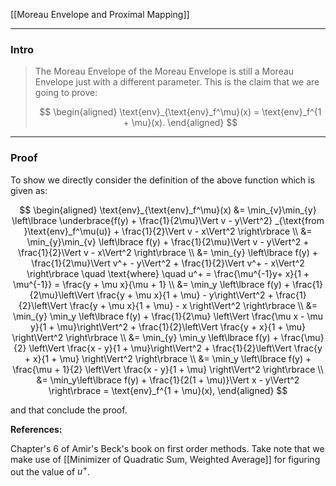[[Moreau Envelope and Proximal Mapping]]


---
### **Intro**

> The Moreau Envelope of the Moreau Envelope is still a Moreau Envelope just with a different parameter. This is the claim that we are going to prove: 
> 
> $$
> \begin{aligned}
>     \text{env}_{\text{env}_f^\mu}(x) = 
>     \text{env}_f^{1 + \mu}(x).
> \end{aligned}
> $$


---
### **Proof**

To show we directly consider the definition of the above function which is given as: 

$$
\begin{aligned}
    \text{env}_{\text{env}_f^\mu}(x)
    &= 
    \min_{v}\min_{y}
    \left\lbrace
       \underbrace{f(y) + \frac{1}{2\mu}\Vert v - y\Vert^2}
       _{\text{from }\text{env}_f^\mu(u)} + \frac{1}{2}\Vert v - x\Vert^2
    \right\rbrace
    \\
    &= 
    \min_{y}\min_{v}
    \left\lbrace
       f(y) + \frac{1}{2\mu}\Vert v - y\Vert^2
        + \frac{1}{2}\Vert v - x\Vert^2
    \right\rbrace
    \\
    &= \min_{y}
    \left\lbrace
       f(y) + \frac{1}{2\mu}\Vert v^+ - y\Vert^2
        + \frac{1}{2}\Vert v^+ - x\Vert^2
    \right\rbrace \quad \text{where} \quad u^+ = \frac{\mu^{-1}y+ x}{1 + \mu^{-1}} = 
    \frac{y + \mu x}{\mu + 1}
    \\
    &= 
    \min_y
    \left\lbrace
       f(y) + 
       \frac{1}{2\mu}\left\Vert \frac{y + \mu x}{1 + \mu} - y\right\Vert^2
       + 
       \frac{1}{2}\left\Vert 
        \frac{y + \mu x}{1 + \mu} - x
       \right\Vert^2
    \right\rbrace
    \\
    &= 
    \min_{y}
    \min_y
    \left\lbrace
       f(y) + 
       \frac{1}{2\mu}
       \left\Vert \frac{\mu x - \mu y}{1 + \mu}\right\Vert^2
       + 
       \frac{1}{2}\left\Vert 
        \frac{y + x}{1 + \mu}
       \right\Vert^2
    \right\rbrace
    \\
    &= 
    \min_{y}
    \min_y
    \left\lbrace
       f(y) + 
       \frac{\mu}{2}
       \left\Vert \frac{x - y}{1 + \mu}\right\Vert^2
       + 
       \frac{1}{2}\left\Vert 
        \frac{y + x}{1 + \mu}
       \right\Vert^2
    \right\rbrace
    \\
    &= 
    \min_y
    \left\lbrace
        f(y) + 
        \frac{\mu + 1}{2}
        \left\Vert
            \frac{x - y}{1 + \mu}
        \right\Vert^2
    \right\rbrace
    \\
    &= 
    \min_y\left\lbrace
       f(y) + \frac{1}{2(1 + \mu)}\Vert x - y\Vert^2
    \right\rbrace = \text{env}_f^{1 + \mu}(x), 
\end{aligned}
$$

and that conclude the proof. 


**References:**

Chapter's 6 of Amir's Beck's book on first order methods. Take note that we make use of [[Minimizer of Quadratic Sum, Weighted Average]] for figuring out the value of $u^+$. 

